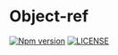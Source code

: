 # Object-ref

[![Npm version](https://badge.fury.io/js/@sirian%2Fobject-ref.svg)](https://www.npmjs.com/package/@sirian/object-ref)
[![LICENSE](https://img.shields.io/badge/License-MIT-yellow.svg)](https://opensource.org/licenses/MIT)


